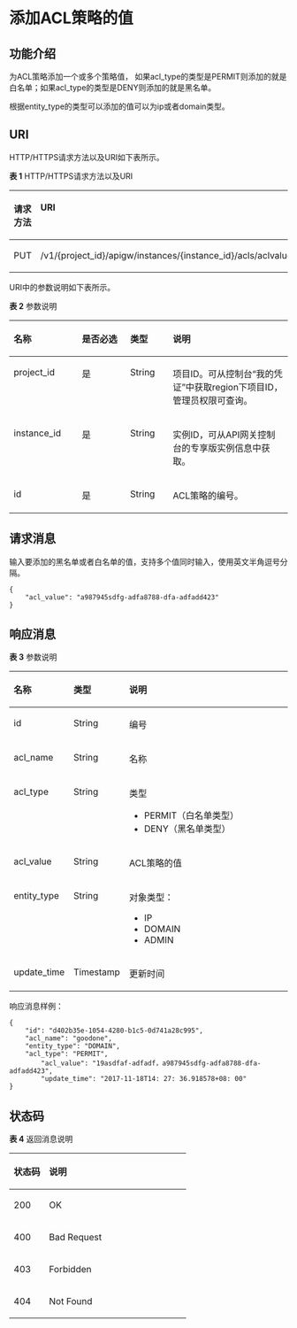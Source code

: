# 添加ACL策略的值<a name="apig-phapi-180713087"></a>

## 功能介绍<a name="section8713456"></a>

为ACL策略添加一个或多个策略值， 如果acl\_type的类型是PERMIT则添加的就是白名单；如果acl\_type的类型是DENY则添加的就是黑名单。

根据entity\_type的类型可以添加的值可以为ip或者domain类型。

## URI<a name="section11312246"></a>

HTTP/HTTPS请求方法以及URI如下表所示。

**表 1**  HTTP/HTTPS请求方法以及URI

<a name="table31287710"></a>
<table><thead align="left"><tr id="row8840550"><th class="cellrowborder" valign="top" width="34.339999999999996%" id="mcps1.2.3.1.1"><p id="p44995975"><a name="p44995975"></a><a name="p44995975"></a>请求方法</p>
</th>
<th class="cellrowborder" valign="top" width="65.66%" id="mcps1.2.3.1.2"><p id="p20795397"><a name="p20795397"></a><a name="p20795397"></a>URI</p>
</th>
</tr>
</thead>
<tbody><tr id="row6705607"><td class="cellrowborder" valign="top" width="34.339999999999996%" headers="mcps1.2.3.1.1 "><p id="p6283318"><a name="p6283318"></a><a name="p6283318"></a>PUT</p>
</td>
<td class="cellrowborder" valign="top" width="65.66%" headers="mcps1.2.3.1.2 "><p id="p39186745"><a name="p39186745"></a><a name="p39186745"></a>/v1/{project_id}/apigw/instances/{instance_id}/acls/aclvalue/{id}</p>
</td>
</tr>
</tbody>
</table>

URI中的参数说明如下表所示。

**表 2**  参数说明

<a name="table20009785"></a>
<table><thead align="left"><tr id="row18906804"><th class="cellrowborder" valign="top" width="24.48755124487551%" id="mcps1.2.5.1.1"><p id="p55056187"><a name="p55056187"></a><a name="p55056187"></a>名称</p>
</th>
<th class="cellrowborder" valign="top" width="17.348265173482652%" id="mcps1.2.5.1.2"><p id="p30366125"><a name="p30366125"></a><a name="p30366125"></a>是否必选</p>
</th>
<th class="cellrowborder" valign="top" width="15.308469153084694%" id="mcps1.2.5.1.3"><p id="p43737076"><a name="p43737076"></a><a name="p43737076"></a>类型</p>
</th>
<th class="cellrowborder" valign="top" width="42.85571442855714%" id="mcps1.2.5.1.4"><p id="p53042296"><a name="p53042296"></a><a name="p53042296"></a>说明</p>
</th>
</tr>
</thead>
<tbody><tr id="row1337910501181"><td class="cellrowborder" valign="top" width="24.48755124487551%" headers="mcps1.2.5.1.1 "><p id="p55878963"><a name="p55878963"></a><a name="p55878963"></a>project_id</p>
</td>
<td class="cellrowborder" valign="top" width="17.348265173482652%" headers="mcps1.2.5.1.2 "><p id="p29902160"><a name="p29902160"></a><a name="p29902160"></a>是</p>
</td>
<td class="cellrowborder" valign="top" width="15.308469153084694%" headers="mcps1.2.5.1.3 "><p id="p6155914"><a name="p6155914"></a><a name="p6155914"></a>String</p>
</td>
<td class="cellrowborder" valign="top" width="42.85571442855714%" headers="mcps1.2.5.1.4 "><p id="p28867016"><a name="p28867016"></a><a name="p28867016"></a>项目ID。可从控制台“我的凭证”中获取region下项目ID，管理员权限可查询。</p>
</td>
</tr>
<tr id="row108942049141816"><td class="cellrowborder" valign="top" width="24.48755124487551%" headers="mcps1.2.5.1.1 "><p id="p1780913159538"><a name="p1780913159538"></a><a name="p1780913159538"></a>instance_id</p>
</td>
<td class="cellrowborder" valign="top" width="17.348265173482652%" headers="mcps1.2.5.1.2 "><p id="p9809215115310"><a name="p9809215115310"></a><a name="p9809215115310"></a>是</p>
</td>
<td class="cellrowborder" valign="top" width="15.308469153084694%" headers="mcps1.2.5.1.3 "><p id="p1280914152538"><a name="p1280914152538"></a><a name="p1280914152538"></a>String</p>
</td>
<td class="cellrowborder" valign="top" width="42.85571442855714%" headers="mcps1.2.5.1.4 "><p id="p1880914157537"><a name="p1880914157537"></a><a name="p1880914157537"></a>实例ID，可从API网关控制台的专享版实例信息中获取。</p>
</td>
</tr>
<tr id="row1458720"><td class="cellrowborder" valign="top" width="24.48755124487551%" headers="mcps1.2.5.1.1 "><p id="p51047509"><a name="p51047509"></a><a name="p51047509"></a>id</p>
</td>
<td class="cellrowborder" valign="top" width="17.348265173482652%" headers="mcps1.2.5.1.2 "><p id="p41207550"><a name="p41207550"></a><a name="p41207550"></a>是</p>
</td>
<td class="cellrowborder" valign="top" width="15.308469153084694%" headers="mcps1.2.5.1.3 "><p id="p49477252"><a name="p49477252"></a><a name="p49477252"></a>String</p>
</td>
<td class="cellrowborder" valign="top" width="42.85571442855714%" headers="mcps1.2.5.1.4 "><p id="p48234446"><a name="p48234446"></a><a name="p48234446"></a>ACL策略的编号。</p>
</td>
</tr>
</tbody>
</table>

## 请求消息<a name="section34701358"></a>

输入要添加的黑名单或者白名单的值，支持多个值同时输入，使用英文半角逗号分隔。

```
{
	"acl_value": "a987945sdfg-adfa8788-dfa-adfadd423"
}
```

## 响应消息<a name="section59346588"></a>

**表 3**  参数说明

<a name="table13784744"></a>
<table><thead align="left"><tr id="row28652721"><th class="cellrowborder" valign="top" width="20%" id="mcps1.2.4.1.1"><p id="p39169096"><a name="p39169096"></a><a name="p39169096"></a>名称</p>
</th>
<th class="cellrowborder" valign="top" width="20%" id="mcps1.2.4.1.2"><p id="p18580170"><a name="p18580170"></a><a name="p18580170"></a>类型</p>
</th>
<th class="cellrowborder" valign="top" width="60%" id="mcps1.2.4.1.3"><p id="p28598817"><a name="p28598817"></a><a name="p28598817"></a>说明</p>
</th>
</tr>
</thead>
<tbody><tr id="row34802869"><td class="cellrowborder" valign="top" width="20%" headers="mcps1.2.4.1.1 "><p id="p460141"><a name="p460141"></a><a name="p460141"></a>id</p>
</td>
<td class="cellrowborder" valign="top" width="20%" headers="mcps1.2.4.1.2 "><p id="p37271474"><a name="p37271474"></a><a name="p37271474"></a>String</p>
</td>
<td class="cellrowborder" valign="top" width="60%" headers="mcps1.2.4.1.3 "><p id="p66199403"><a name="p66199403"></a><a name="p66199403"></a>编号</p>
</td>
</tr>
<tr id="row58923719"><td class="cellrowborder" valign="top" width="20%" headers="mcps1.2.4.1.1 "><p id="p8091914"><a name="p8091914"></a><a name="p8091914"></a>acl_name</p>
</td>
<td class="cellrowborder" valign="top" width="20%" headers="mcps1.2.4.1.2 "><p id="p51465269"><a name="p51465269"></a><a name="p51465269"></a>String</p>
</td>
<td class="cellrowborder" valign="top" width="60%" headers="mcps1.2.4.1.3 "><p id="p7937265"><a name="p7937265"></a><a name="p7937265"></a>名称</p>
</td>
</tr>
<tr id="row4326525"><td class="cellrowborder" valign="top" width="20%" headers="mcps1.2.4.1.1 "><p id="p14904212"><a name="p14904212"></a><a name="p14904212"></a>acl_type</p>
</td>
<td class="cellrowborder" valign="top" width="20%" headers="mcps1.2.4.1.2 "><p id="p66390544"><a name="p66390544"></a><a name="p66390544"></a>String</p>
</td>
<td class="cellrowborder" valign="top" width="60%" headers="mcps1.2.4.1.3 "><p id="p8925017"><a name="p8925017"></a><a name="p8925017"></a>类型</p>
<a name="ul13216294"></a><a name="ul13216294"></a><ul id="ul13216294"><li>PERMIT（白名单类型）</li><li>DENY（黑名单类型）</li></ul>
</td>
</tr>
<tr id="row38110832"><td class="cellrowborder" valign="top" width="20%" headers="mcps1.2.4.1.1 "><p id="p67078542"><a name="p67078542"></a><a name="p67078542"></a>acl_value</p>
</td>
<td class="cellrowborder" valign="top" width="20%" headers="mcps1.2.4.1.2 "><p id="p64652825"><a name="p64652825"></a><a name="p64652825"></a>String</p>
</td>
<td class="cellrowborder" valign="top" width="60%" headers="mcps1.2.4.1.3 "><p id="p2387448"><a name="p2387448"></a><a name="p2387448"></a>ACL策略的值</p>
</td>
</tr>
<tr id="row21487035"><td class="cellrowborder" valign="top" width="20%" headers="mcps1.2.4.1.1 "><p id="p62728244"><a name="p62728244"></a><a name="p62728244"></a>entity_type</p>
</td>
<td class="cellrowborder" valign="top" width="20%" headers="mcps1.2.4.1.2 "><p id="p47822965"><a name="p47822965"></a><a name="p47822965"></a>String</p>
</td>
<td class="cellrowborder" valign="top" width="60%" headers="mcps1.2.4.1.3 "><p id="p48454951"><a name="p48454951"></a><a name="p48454951"></a>对象类型：</p>
<a name="ul33441377"></a><a name="ul33441377"></a><ul id="ul33441377"><li>IP</li><li>DOMAIN</li><li>ADMIN</li></ul>
</td>
</tr>
<tr id="row18246908"><td class="cellrowborder" valign="top" width="20%" headers="mcps1.2.4.1.1 "><p id="p1604592"><a name="p1604592"></a><a name="p1604592"></a>update_time</p>
</td>
<td class="cellrowborder" valign="top" width="20%" headers="mcps1.2.4.1.2 "><p id="p62863091"><a name="p62863091"></a><a name="p62863091"></a>Timestamp</p>
</td>
<td class="cellrowborder" valign="top" width="60%" headers="mcps1.2.4.1.3 "><p id="p58745648"><a name="p58745648"></a><a name="p58745648"></a>更新时间</p>
</td>
</tr>
</tbody>
</table>

响应消息样例：

```
{
	"id": "d402b35e-1054-4280-b1c5-0d741a28c995",
	"acl_name": "goodone",
	"entity_type": "DOMAIN",
	"acl_type": "PERMIT",
        "acl_value": "19asdfaf-adfadf，a987945sdfg-adfa8788-dfa-adfadd423",
        "update_time": "2017-11-18T14: 27: 36.918578+08: 00"  
}
```

## 状态码<a name="section43876767"></a>

**表 4**  返回消息说明

<a name="table28544405"></a>
<table><thead align="left"><tr id="row12387945"><th class="cellrowborder" valign="top" width="20%" id="mcps1.2.3.1.1"><p id="p63899507"><a name="p63899507"></a><a name="p63899507"></a>状态码</p>
</th>
<th class="cellrowborder" valign="top" width="80%" id="mcps1.2.3.1.2"><p id="p8477569"><a name="p8477569"></a><a name="p8477569"></a>说明</p>
</th>
</tr>
</thead>
<tbody><tr id="row15594492"><td class="cellrowborder" valign="top" width="20%" headers="mcps1.2.3.1.1 "><p id="p55194315"><a name="p55194315"></a><a name="p55194315"></a>200</p>
</td>
<td class="cellrowborder" valign="top" width="80%" headers="mcps1.2.3.1.2 "><p id="p41554519"><a name="p41554519"></a><a name="p41554519"></a>OK</p>
</td>
</tr>
<tr id="row38446351"><td class="cellrowborder" valign="top" width="20%" headers="mcps1.2.3.1.1 "><p id="p27146688"><a name="p27146688"></a><a name="p27146688"></a>400</p>
</td>
<td class="cellrowborder" valign="top" width="80%" headers="mcps1.2.3.1.2 "><p id="p51398114"><a name="p51398114"></a><a name="p51398114"></a>Bad Request</p>
</td>
</tr>
<tr id="row59929844"><td class="cellrowborder" valign="top" width="20%" headers="mcps1.2.3.1.1 "><p id="p22479234"><a name="p22479234"></a><a name="p22479234"></a>403</p>
</td>
<td class="cellrowborder" valign="top" width="80%" headers="mcps1.2.3.1.2 "><p id="p8878676"><a name="p8878676"></a><a name="p8878676"></a>Forbidden</p>
</td>
</tr>
<tr id="row12799227"><td class="cellrowborder" valign="top" width="20%" headers="mcps1.2.3.1.1 "><p id="p30104430"><a name="p30104430"></a><a name="p30104430"></a>404</p>
</td>
<td class="cellrowborder" valign="top" width="80%" headers="mcps1.2.3.1.2 "><p id="p22539803"><a name="p22539803"></a><a name="p22539803"></a>Not Found</p>
</td>
</tr>
</tbody>
</table>

